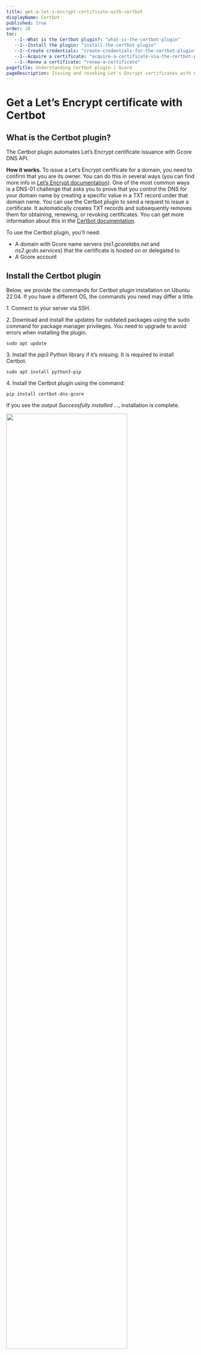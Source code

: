 ```yaml
---
title: get-a-let-s-encrypt-certificate-with-certbot
displayName: Certbot
published: true
order: 20
toc:
   --1--What is the Certbot plugin?: "what-is-the-certbot-plugin"
   --1--Install the plugin: "install-the-certbot-plugin"
   --1--Create credentials: "create-credentials-for-the-certbot-plugin"
   --1--Acquire a certificate: "acquire-a-certificate-via-the-certbot-plugin"
   --1--Renew a certificate: "renew-a-certificate"
pageTitle: Understanding Certbot plugin | Gcore
pageDescription: Issuing and revoking Let's Encrypt certificates with Certbot plugin.
---
```


# Get a Let’s Encrypt certificate with Certbot
  
## What is the Certbot plugin?

The Certbot plugin automates Let’s Encrypt certificate issuance with Gcore DNS API.

**How it works.** To issue a Let’s Encrypt certificate for a domain, you need to confirm that you are its owner. You can do this in several ways (you can find more info in <a href="https://letsencrypt.org/docs/challenge-types" target="_blank">Let’s Encrypt documentation</a>). One of the most common ways is a DNS-01 challenge that asks you to prove that you control the DNS for your domain name by creating a specific value in a TXT record under that domain name. You can use the Certbot plugin to send a request to issue a certificate. It automatically creates TXT records and subsequently removes them for obtaining, renewing, or revoking certificates. You can get more information about this in the <a href="https://eff-certbot.readthedocs.io/en/stable" target="_blank">Certbot documentation</a>.

To use the Certbot plugin, you’ll need:

- A domain with Gcore name servers (*ns1.gcorelabs.net* and *ns2.gcdn.services*) that the certificate is hosted on or delegated to
- A Gcore account

## Install the Certbot plugin

Below, we provide the commands for Certbot plugin installation on Ubuntu 22.04. If you have a different OS, the commands you need may differ a little.

1\. Connect to your server via SSH.

2\. Download and install the updates for outdated packages using the sudo command for package manager privileges. You need to upgrade to avoid errors when installing the plugin.

```
sudo apt update
```

3\. Install the *pip3* Python library if it’s missing. It is required to install Certbot.

```
sudo apt install python3-pip
```

4\. Install the Certbot plugin using the command:

```
pip install certbot-dns-gcore
```

If you see the output *Successfully installed …*, installation is complete.

<img src="https://assets.gcore.pro/docs/dns/dns-plugins/get-a-let-s-encrypt-certificate-with-certbot/9620506251025.png" alt="" width="80%">

## Create credentials for the Certbot plugin

To use the Certbot plugin, you’ll need Gcore DNS API credentials. Without them, the Certbot plugin won’t be able to issue a certificate for your domain.

You can use two types of credentials: a permanent API token or the e-mail address and password associated with your Gcore account. We recommend using the first one because it’s the preferred option for integration via API. To receive the token, follow the "<a href="https://gcore.com/docs/account-settings/create-use-or-delete-a-permanent-api-token" target="_blank">How to create, use and delete permanent token</a>" guide.

1\. Go to the *home/user_name* directory:

```
cd ~/
```

2\. Create the *gcore.ini* file in the home directory. You can do this with *nano* or any text editor. For example:

```
nano gcore.ini
```

3\. Add the credentials into *gcore.ini* as follows:

```
dns_gcore_apitoken = 0123456789abcdef...
```

where *0123456789abcdef...* is your API token.

4\. Restrict access to the *gcore.ini* file to protect it from other users. To do this, use the following command:

```
chmod 600 gcore.ini
```

You’ve now added credentials.

## Acquire a certificate via the Certbot plugin

1\. Run the following command to acquire the certificate:

```
certbot certonly --authenticator dns-gcore --dns-gcore-credentials=./gcore.ini --dns-gcore-propagation-seconds=30 -d '*.example.com' --key-type ecdsa --logs-dir=. --config-dir=. --work-dir=.
```

where _*.example.com_ is the domain and its subdomains for which you want to issue a Let’s Encrypt certificate. You also can specify _*.example.com_ to issue a wildcard certificate for all subdomains.

2. The system will prompt you to enter your e-mail address for urgent renewal and security notifications. Specify your e-mail address. If you don’t do this, you’ll see the error *An e-mail address or --register-unsafely-without-email must be provided*.

Then enter **Y** to agree to the terms. After that, certificate issuance will start.

<img src="https://assets.gcore.pro/docs/dns/dns-plugins/get-a-let-s-encrypt-certificate-with-certbot/9620506234257.png" alt="" width="80%">

3. If the certificate for your domain is issued, you will see the following notification:

<img src="https://assets.gcore.pro/docs/dns/dns-plugins/get-a-let-s-encrypt-certificate-with-certbot/9620491170833.png" alt="" width="80%">

If you get the *Some challenges have failed* error, try to increase the propagation time:

```
--dns-gcore-propagation-seconds=80
```

where *80* is a setting value.

Repeat the command from step 1 with the new value for propagation:

```
certbot certonly --authenticator dns-gcore --dns-gcore-credentials=./gcore.ini --dns-gcore-propagation-seconds=80 -d '*.example.com' --key-type ecdsa --logs-dir=. --config-dir=. --work-dir=
```

If that didn’t work, make sure that the domain is delegated to Gcore name servers using *dig* utility or via online services. If not, change name servers and wait 24 hours for the DNS to update. Then try to issue the certificate again.

## Renew a certificate

You need to renew the issued Let’s Encrypt certificate every 90 days. It can be done in two ways:

- Manually with a command that attempts to renew any previously issued certificates that expire within 30 days. The working directory and the rest of the parameters should be the same for issuing.

```
certbot renew
```

- (recommended) Automatically with the *cron* daemon that maintains automated renewal in the background. You can find the commands for this method in <a href="https://eff-certbot.readthedocs.io/en/stable/using.html?highlight=cron" target="_blank">Certbot documentation</a>.